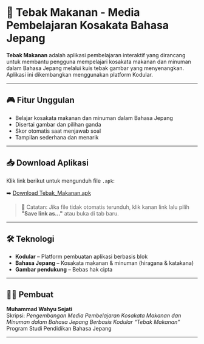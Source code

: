 # 🍱 Tebak Makanan - Media Pembelajaran Kosakata Bahasa Jepang

**Tebak Makanan** adalah aplikasi pembelajaran interaktif yang dirancang untuk membantu pengguna mempelajari kosakata makanan dan minuman dalam Bahasa Jepang melalui kuis tebak gambar yang menyenangkan. Aplikasi ini dikembangkan menggunakan platform Kodular.

---

## 🎮 Fitur Unggulan

- Belajar kosakata makanan dan minuman dalam Bahasa Jepang
- Disertai gambar dan pilihan ganda
- Skor otomatis saat menjawab soal
- Tampilan sederhana dan menarik

---

## 📥 Download Aplikasi

Klik link berikut untuk mengunduh file `.apk`:

➡️ [Download Tebak_Makanan.apk](https://github.com/MuhammadWahyu1109/Tebak_Makanan/blob/main/Tebak_Makanan.apk?raw=true)

> 📌 Catatan: Jika file tidak otomatis terunduh, klik kanan link lalu pilih **"Save link as..."** atau buka di tab baru.

---

## 🛠 Teknologi

- **Kodular** – Platform pembuatan aplikasi berbasis blok
- **Bahasa Jepang** – Kosakata makanan & minuman (hiragana & katakana)
- **Gambar pendukung** – Bebas hak cipta

---

## 👨‍🎓 Pembuat

**Muhammad Wahyu Sejati**  
Skripsi: *Pengembangan Media Pembelajaran Kosakata Makanan dan Minuman dalam Bahasa Jepang Berbasis Kodular “Tebak Makanan”*  
Program Studi Pendidikan Bahasa Jepang

---
